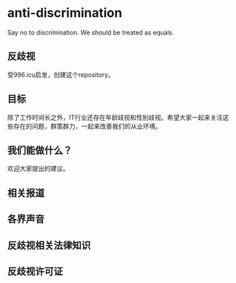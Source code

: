 # anti-discrimination
Say no to discrimination. We should be treated as equals.

## 反歧视

受996.icu启发，创建这个repository。

## 目标

除了工作时间长之外，IT行业还存在年龄歧视和性别歧视。希望大家一起来关注这些存在的问题，群策群力，一起来改善我们的从业环境。

## 我们能做什么？

欢迎大家提出的建议。

## 相关报道

## 各界声音

## 反歧视相关法律知识

## 反歧视许可证
